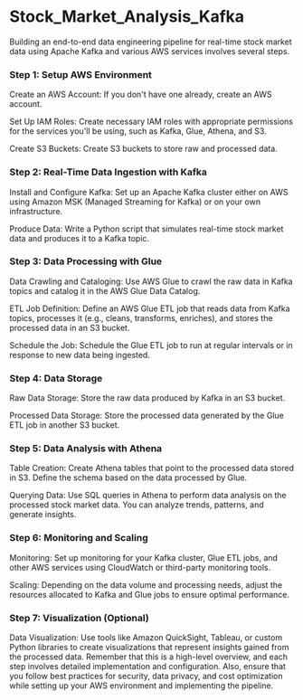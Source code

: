 # Stock_Market_Analysis_Kafka
Building an end-to-end data engineering pipeline for real-time stock market data using Apache Kafka and various AWS services involves several steps.



### Step 1: Setup AWS Environment

Create an AWS Account: If you don't have one already, create an AWS account.

Set Up IAM Roles: Create necessary IAM roles with appropriate permissions for the services you'll be using, such as Kafka, Glue, Athena, and S3.

Create S3 Buckets: Create S3 buckets to store raw and processed data.

### Step 2: Real-Time Data Ingestion with Kafka

Install and Configure Kafka: Set up an Apache Kafka cluster either on AWS using Amazon MSK (Managed Streaming for Kafka) or on your own infrastructure.

Produce Data: Write a Python script that simulates real-time stock market data and produces it to a Kafka topic.

### Step 3: Data Processing with Glue

Data Crawling and Cataloging: Use AWS Glue to crawl the raw data in Kafka topics and catalog it in the AWS Glue Data Catalog.

ETL Job Definition: Define an AWS Glue ETL job that reads data from Kafka topics, processes it (e.g., cleans, transforms, enriches), and stores the processed data in an S3 bucket.

Schedule the Job: Schedule the Glue ETL job to run at regular intervals or in response to new data being ingested.

### Step 4: Data Storage

Raw Data Storage: Store the raw data produced by Kafka in an S3 bucket.

Processed Data Storage: Store the processed data generated by the Glue ETL job in another S3 bucket.

### Step 5: Data Analysis with Athena

Table Creation: Create Athena tables that point to the processed data stored in S3. Define the schema based on the data processed by Glue.

Querying Data: Use SQL queries in Athena to perform data analysis on the processed stock market data. You can analyze trends, patterns, and generate insights.

### Step 6: Monitoring and Scaling

Monitoring: Set up monitoring for your Kafka cluster, Glue ETL jobs, and other AWS services using CloudWatch or third-party monitoring tools.

Scaling: Depending on the data volume and processing needs, adjust the resources allocated to Kafka and Glue jobs to ensure optimal performance.

### Step 7: Visualization (Optional)

Data Visualization: Use tools like Amazon QuickSight, Tableau, or custom Python libraries to create visualizations that represent insights gained from the processed data.
Remember that this is a high-level overview, and each step involves detailed implementation and configuration. Also, ensure that you follow best practices for security, data privacy, and cost optimization while setting up your AWS environment and implementing the pipeline.






